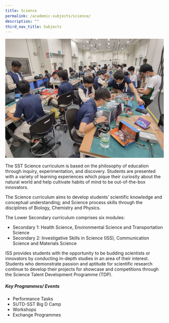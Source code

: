 ```yaml
---
title: Science
permalink: /academic-subjects/science/
description: ""
third_nav_title: Subjects
---
```

![](/images/Curriculum/IP%20-%20Science%20Cover.jpg)

The SST Science curriculum is based on the philosophy of education through inquiry, experimentation, and discovery. Students are presented with a variety of learning experiences which pique their curiosity about the natural world and help cultivate habits of mind to be out-of-the-box innovators. 

The Science curriculum aims to develop students’ scientific knowledge and conceptual understanding; and Science process skills through the disciplines of Biology, Chemistry and Physics. 

The Lower Secondary curriculum comprises six modules: 
* Secondary 1: Health Science, Environmental Science and Transportation Science
* Secondary 2: Investigative Skills in Science (ISS), Communication Science and Materials Science

ISS provides students with the opportunity to be budding scientists or innovators by conducting in-depth studies in an area of their interest. Students who demonstrate passion and aptitude for scientific research continue to develop their projects for showcase and competitions through the Science Talent Development Programme (TDP).


##### Key Programmes/ Events
* Performance Tasks
* SUTD-SST Big D Camp
* Workshops
* Exchange Programmes
